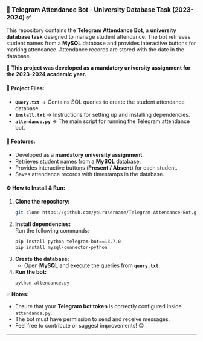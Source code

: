 
### **📌 Telegram Attendance Bot - University Database Task (2023-2024) ✅**  

This repository contains the **Telegram Attendance Bot**, a **university database task** designed to manage student attendance. The bot retrieves student names from a **MySQL** database and provides interactive buttons for marking attendance. Attendance records are stored with the date in the database.  

📌 **This project was developed as a mandatory university assignment for the 2023-2024 academic year.**  

#### **📂 Project Files:**  
- **`Query.txt`** → Contains SQL queries to create the student attendance database.  
- **`install.txt`** → Instructions for setting up and installing dependencies.  
- **`attendance.py`** → The main script for running the Telegram attendance bot.  

#### **🚀 Features:**  
- Developed as a **mandatory university assignment**.  
- Retrieves student names from a **MySQL** database.  
- Provides interactive buttons (**Present / Absent**) for each student.  
- Saves attendance records with timestamps in the database.  

#### **⚙️ How to Install & Run:**  
1. **Clone the repository:**  
   ```bash
   git clone https://github.com/yourusername/Telegram-Attendance-Bot.git
   ```  
2. **Install dependencies:**  
   Run the following commands:  
   ```bash
   pip install python-telegram-bot==13.7.0  
   pip install mysql-connector-python  
   ```  
3. **Create the database:**  
   - Open **MySQL** and execute the queries from **`query.txt`**.  
4. **Run the bot:**  
   ```bash
   python attendance.py  
   ```  

💡 **Notes:**  
- Ensure that your **Telegram bot token** is correctly configured inside `attendance.py`.  
- The bot must have permission to send and receive messages.  
- Feel free to contribute or suggest improvements! 😊  

---
